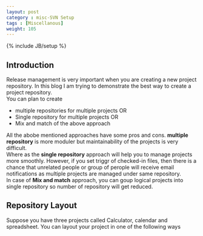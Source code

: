 ```yaml
---
layout: post
category : misc-SVN Setup
tags : [Miscellanous]
weight: 105
---
```

{% include JB/setup %}

## Introduction

Release management is very important when you are creating a new project repository. In this blog I am trying to demonstrate the best way to create a project repository.  
You can plan to create


 * multiple repositories for multiple projects OR
 * Single repository for multiple projects OR
 * Mix and match of the above approach

All the abobe mentioned approaches have some pros and cons. 
**multiple repository** is more moduler but maintainability of the projects is very difficult.  
Where as the **single repository** approach will help you to manage projects more smoothly. However, if you set triggr of checked-in files, then there is a chance that unrelated people or group of perople will receive email notifications as multiple projects are managed under same repository.  
In case of **Mix and match** approach, you can goup logical projects into single repository so number of repository will get reduced.

## Repository Layout

Suppose you have three projects called Calculator, calendar and spreadsheet. You can layout your project in one of the following ways

 
